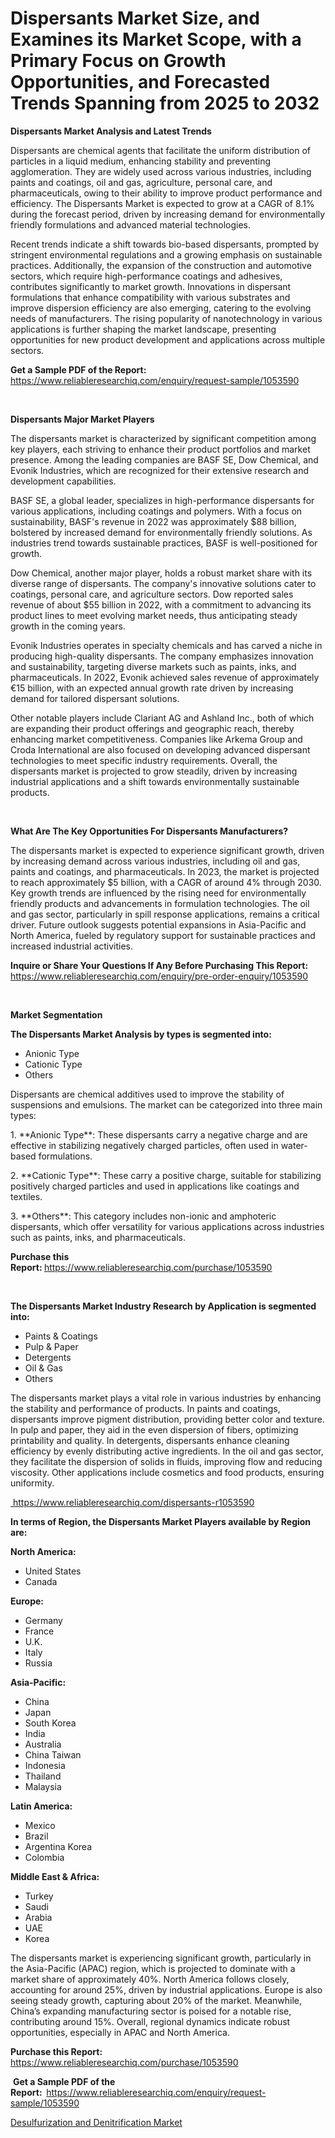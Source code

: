 <p><h1>Dispersants Market Size, and Examines its Market Scope, with a Primary Focus on Growth Opportunities, and Forecasted Trends Spanning from 2025 to 2032</h1></p><p><strong>Dispersants Market Analysis and Latest Trends</strong></p>
<p><p>Dispersants are chemical agents that facilitate the uniform distribution of particles in a liquid medium, enhancing stability and preventing agglomeration. They are widely used across various industries, including paints and coatings, oil and gas, agriculture, personal care, and pharmaceuticals, owing to their ability to improve product performance and efficiency. The Dispersants Market is expected to grow at a CAGR of 8.1% during the forecast period, driven by increasing demand for environmentally friendly formulations and advanced material technologies.</p><p>Recent trends indicate a shift towards bio-based dispersants, prompted by stringent environmental regulations and a growing emphasis on sustainable practices. Additionally, the expansion of the construction and automotive sectors, which require high-performance coatings and adhesives, contributes significantly to market growth. Innovations in dispersant formulations that enhance compatibility with various substrates and improve dispersion efficiency are also emerging, catering to the evolving needs of manufacturers. The rising popularity of nanotechnology in various applications is further shaping the market landscape, presenting opportunities for new product development and applications across multiple sectors.</p></p>
<p><strong>Get a Sample PDF of the Report:&nbsp;</strong> <a href="https://www.reliableresearchiq.com/enquiry/request-sample/1053590?utm_campaign=2739&utm_medium=2&utm_source=Github&utm_content=ia&utm_term=02042025&utm_id=dispersants">https://www.reliableresearchiq.com/enquiry/request-sample/1053590</a></p>
<p>&nbsp;</p>
<p><strong>Dispersants Major Market Players</strong></p>
<p><p>The dispersants market is characterized by significant competition among key players, each striving to enhance their product portfolios and market presence. Among the leading companies are BASF SE, Dow Chemical, and Evonik Industries, which are recognized for their extensive research and development capabilities.</p><p>BASF SE, a global leader, specializes in high-performance dispersants for various applications, including coatings and polymers. With a focus on sustainability, BASF's revenue in 2022 was approximately $88 billion, bolstered by increased demand for environmentally friendly solutions. As industries trend towards sustainable practices, BASF is well-positioned for growth.</p><p>Dow Chemical, another major player, holds a robust market share with its diverse range of dispersants. The company's innovative solutions cater to coatings, personal care, and agriculture sectors. Dow reported sales revenue of about $55 billion in 2022, with a commitment to advancing its product lines to meet evolving market needs, thus anticipating steady growth in the coming years.</p><p>Evonik Industries operates in specialty chemicals and has carved a niche in producing high-quality dispersants. The company emphasizes innovation and sustainability, targeting diverse markets such as paints, inks, and pharmaceuticals. In 2022, Evonik achieved sales revenue of approximately €15 billion, with an expected annual growth rate driven by increasing demand for tailored dispersant solutions.</p><p>Other notable players include Clariant AG and Ashland Inc., both of which are expanding their product offerings and geographic reach, thereby enhancing market competitiveness. Companies like Arkema Group and Croda International are also focused on developing advanced dispersant technologies to meet specific industry requirements. Overall, the dispersants market is projected to grow steadily, driven by increasing industrial applications and a shift towards environmentally sustainable products.</p></p>
<p>&nbsp;</p>
<p><strong>What Are The Key Opportunities For Dispersants Manufacturers?</strong></p>
<p><p>The dispersants market is expected to experience significant growth, driven by increasing demand across various industries, including oil and gas, paints and coatings, and pharmaceuticals. In 2023, the market is projected to reach approximately $5 billion, with a CAGR of around 4% through 2030. Key growth trends are influenced by the rising need for environmentally friendly products and advancements in formulation technologies. The oil and gas sector, particularly in spill response applications, remains a critical driver. Future outlook suggests potential expansions in Asia-Pacific and North America, fueled by regulatory support for sustainable practices and increased industrial activities.</p></p>
<p><strong>Inquire or Share Your Questions If Any Before Purchasing This Report:</strong> <a href="https://www.reliableresearchiq.com/enquiry/pre-order-enquiry/1053590?utm_campaign=2739&utm_medium=2&utm_source=Github&utm_content=ia&utm_term=02042025&utm_id=dispersants">https://www.reliableresearchiq.com/enquiry/pre-order-enquiry/1053590</a></p>
<p>&nbsp;</p>
<p><strong>Market Segmentation</strong></p>
<p><strong>The Dispersants Market Analysis by types is segmented into:</strong></p>
<p><ul><li>Anionic Type</li><li>Cationic Type</li><li>Others</li></ul></p>
<p><p>Dispersants are chemical additives used to improve the stability of suspensions and emulsions. The market can be categorized into three main types: </p><p>1. **Anionic Type**: These dispersants carry a negative charge and are effective in stabilizing negatively charged particles, often used in water-based formulations. </p><p>2. **Cationic Type**: These carry a positive charge, suitable for stabilizing positively charged particles and used in applications like coatings and textiles.</p><p>3. **Others**: This category includes non-ionic and amphoteric dispersants, which offer versatility for various applications across industries such as paints, inks, and pharmaceuticals.</p></p>
<p><strong>Purchase this Report:&nbsp;</strong><a href="https://www.reliableresearchiq.com/purchase/1053590?utm_campaign=2739&utm_medium=2&utm_source=Github&utm_content=ia&utm_term=02042025&utm_id=dispersants">https://www.reliableresearchiq.com/purchase/1053590</a></p>
<p>&nbsp;</p>
<p><strong>The Dispersants Market Industry Research by Application is segmented into:</strong></p>
<p><ul><li>Paints & Coatings</li><li>Pulp & Paper</li><li>Detergents</li><li>Oil & Gas</li><li>Others</li></ul></p>
<p><p>The dispersants market plays a vital role in various industries by enhancing the stability and performance of products. In paints and coatings, dispersants improve pigment distribution, providing better color and texture. In pulp and paper, they aid in the even dispersion of fibers, optimizing printability and quality. In detergents, dispersants enhance cleaning efficiency by evenly distributing active ingredients. In the oil and gas sector, they facilitate the dispersion of solids in fluids, improving flow and reducing viscosity. Other applications include cosmetics and food products, ensuring uniformity.</p></p>
<p><a href="https://www.reliableresearchiq.com/dispersants-r1053590?utm_campaign=2739&utm_medium=2&utm_source=Github&utm_content=ia&utm_term=02042025&utm_id=dispersants">&nbsp;https://www.reliableresearchiq.com/dispersants-r1053590</a></p>
<p><strong>In terms of Region, the Dispersants Market Players available by Region are:</strong></p>
<p>
    <p> <strong> North America: </strong>
        <ul>
            <li>United States</li>
            <li>Canada</li>
        </ul>
        </p> 
    <p> <strong> Europe: </strong>
        <ul>
            <li>Germany</li>
            <li>France</li>
            <li>U.K.</li>
            <li>Italy</li>
            <li>Russia</li>
        </ul>
        </p> 
    <p> <strong> Asia-Pacific: </strong>
        <ul>
            <li>China</li>
            <li>Japan</li>
            <li>South Korea</li>
            <li>India</li>
            <li>Australia</li>
            <li>China Taiwan</li>
            <li>Indonesia</li>
            <li>Thailand</li>
            <li>Malaysia</li>
        </ul>
        </p> 
    <p> <strong> Latin America: </strong>
        <ul>
            <li>Mexico</li>
            <li>Brazil</li>
            <li>Argentina Korea</li>
            <li>Colombia</li>
        </ul>
        </p> 
    <p> <strong> Middle East & Africa: </strong>
        <ul>
            <li>Turkey</li>
            <li>Saudi</li>
            <li>Arabia</li>
            <li>UAE</li>
            <li>Korea</li>
        </ul>
    </p>
    </p>
<p><p>The dispersants market is experiencing significant growth, particularly in the Asia-Pacific (APAC) region, which is projected to dominate with a market share of approximately 40%. North America follows closely, accounting for around 25%, driven by industrial applications. Europe is also seeing steady growth, capturing about 20% of the market. Meanwhile, China’s expanding manufacturing sector is poised for a notable rise, contributing around 15%. Overall, regional dynamics indicate robust opportunities, especially in APAC and North America.</p></p>
<p><strong>Purchase this Report: </strong><a href="https://www.reliableresearchiq.com/purchase/1053590?utm_campaign=2739&utm_medium=2&utm_source=Github&utm_content=ia&utm_term=02042025&utm_id=dispersants">https://www.reliableresearchiq.com/purchase/1053590</a></p>
<p>&nbsp;<strong>Get a Sample PDF of the Report:&nbsp;&nbsp;</strong><a href="https://www.reliableresearchiq.com/enquiry/request-sample/1053590?utm_campaign=2739&utm_medium=2&utm_source=Github&utm_content=ia&utm_term=02042025&utm_id=dispersants">https://www.reliableresearchiq.com/enquiry/request-sample/1053590</a></p>
<p><strong></strong></p>
<p><p><a href="https://github.com/saroarmaicky/Market-Research-Report-List-1/blob/main/desulfurization-and-denitrification-market.md?utm_campaign=2739&utm_medium=2&utm_source=Github&utm_content=ia&utm_term=02042025&utm_id=dispersants">Desulfurization and Denitrification Market</a></p></p>